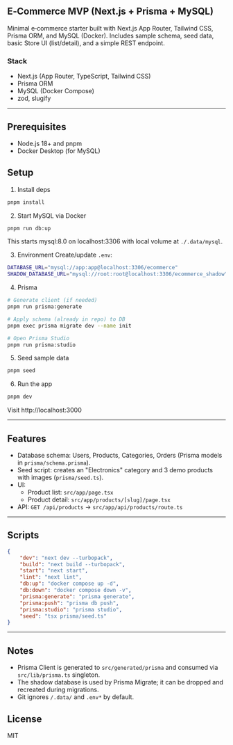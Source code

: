 ## E‑Commerce MVP (Next.js + Prisma + MySQL)

Minimal e‑commerce starter built with Next.js App Router, Tailwind CSS, Prisma ORM, and MySQL (Docker). Includes sample schema, seed data, basic Store UI (list/detail), and a simple REST endpoint.

### Stack
- Next.js (App Router, TypeScript, Tailwind CSS)
- Prisma ORM
- MySQL (Docker Compose)
- zod, slugify

---

## Prerequisites
- Node.js 18+ and pnpm
- Docker Desktop (for MySQL)

## Setup
1) Install deps
```bash
pnpm install
```

2) Start MySQL via Docker
```bash
pnpm run db:up
```
This starts mysql:8.0 on localhost:3306 with local volume at `./.data/mysql`.

3) Environment
Create/update `.env`:
```bash
DATABASE_URL="mysql://app:app@localhost:3306/ecommerce"
SHADOW_DATABASE_URL="mysql://root:root@localhost:3306/ecommerce_shadow"
```

4) Prisma
```bash
# Generate client (if needed)
pnpm run prisma:generate

# Apply schema (already in repo) to DB
pnpm exec prisma migrate dev --name init

# Open Prisma Studio
pnpm run prisma:studio
```

5) Seed sample data
```bash
pnpm seed
```

6) Run the app
```bash
pnpm dev
```
Visit http://localhost:3000

---

## Features
- Database schema: Users, Products, Categories, Orders (Prisma models in `prisma/schema.prisma`).
- Seed script: creates an "Electronics" category and 3 demo products with images (`prisma/seed.ts`).
- UI:
	- Product list: `src/app/page.tsx`
	- Product detail: `src/app/products/[slug]/page.tsx`
- API: `GET /api/products` → `src/app/api/products/route.ts`

---

## Scripts
```json
{
	"dev": "next dev --turbopack",
	"build": "next build --turbopack",
	"start": "next start",
	"lint": "next lint",
	"db:up": "docker compose up -d",
	"db:down": "docker compose down -v",
	"prisma:generate": "prisma generate",
	"prisma:push": "prisma db push",
	"prisma:studio": "prisma studio",
	"seed": "tsx prisma/seed.ts"
}
```

---

## Notes
- Prisma Client is generated to `src/generated/prisma` and consumed via `src/lib/prisma.ts` singleton.
- The shadow database is used by Prisma Migrate; it can be dropped and recreated during migrations.
- Git ignores `/.data/` and `.env*` by default.

## License
MIT
